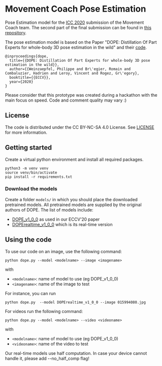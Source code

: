 # Movement Coach Pose Estimation

Pose Estimation model for the [ICC 2020](https://www.createchallenge.org/) submission of the Movement Coach team. The second part of the final submission can be found in [this repository](https://github.com/brunovollmer/icc_dope_server).

The pose estimation model is based on the Paper "DOPE: Distillation Of Part Experts for whole-body 3D pose estimation in the wild" and their [code](https://github.com/naver/dope).

```
@inproceedings{dope,
  title={{DOPE: Distillation Of Part Experts for whole-body 3D pose estimation in the wild}},
  author={{Weinzaepfel, Philippe and Br\'egier, Romain and Combaluzier, Hadrien and Leroy, Vincent and Rogez, Gr\'egory},
  booktitle={{ECCV}},
  year={2020}
}
```

Please consider that this prototype was created during a hackathon with the main focus on speed. Code and comment quality may vary :)

## License

The code is distributed under the CC BY-NC-SA 4.0 License. See [LICENSE](LICENSE) for more information.


## Getting started

Create a virtual python environment and install all required packages.
```
python3 -m venv venv
source venv/bin/activate
pip install -r requirements.txt
```

### Download the models

Create a folder `models/` in which you should place the downloaded pretrained models. All pretrained models are supplied by the original authors of DOPE.
The list of models include:
* [DOPE_v1_0_0](http://download.europe.naverlabs.com/ComputerVision/DOPE_models/DOPE_v1_0_0.pth.tgz) as used in our ECCV'20 paper
* [DOPErealtime_v1_0_0](http://download.europe.naverlabs.com/ComputerVision/DOPE_models/DOPErealtime_v1_0_0.pth.tgz) which is its real-time version

## Using the code

To use our code on an image, use the following command:

```
python dope.py --model <modelname> --image <imagename>
```

with
* `<modelname>`: name of model to use (eg DOPE_v1_0_0)
* `<imagename>`: name of the image to test

For instance, you can run
```
python dope.py  --model DOPErealtime_v1_0_0 --image 015994080.jpg
```

For videos run the following command:

```
python dope.py --model <modelname> --video <videoname>
```
with
* `<modelname>`: name of model to use (eg DOPE_v1_0_0)
* `<videoname>`: name of the video to test

Our real-time models use half computation. In case your device cannot handle it, please add --no_half_comp flag!
